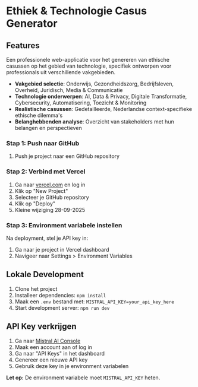 # Ethiek & Technologie Casus Generator

## Features
Een professionele web-applicatie voor het genereren van ethische casussen op het gebied van technologie, specifiek ontworpen voor professionals uit verschillende vakgebieden.
- **Vakgebied selectie**: Onderwijs, Gezondheidszorg, Bedrijfsleven, Overheid, Juridisch, Media & Communicatie
- **Technologie onderwerpen**: AI, Data & Privacy, Digitale Transformatie, Cybersecurity, Automatisering, Toezicht & Monitoring
- **Realistische casussen**: Gedetailleerde, Nederlandse context-specifieke ethische dilemma's
- **Belanghebbenden analyse**: Overzicht van stakeholders met hun belangen en perspectieven
### Stap 1: Push naar GitHub
1. Push je project naar een GitHub repository

### Stap 2: Verbind met Vercel
1. Ga naar [vercel.com](https://vercel.com) en log in
2. Klik op "New Project"
3. Selecteer je GitHub repository
4. Klik op "Deploy"
5. Kleine wijziging 28-09-2025

### Stap 3: Environment variabele instellen
Na deployment, stel je API key in:
1. Ga naar je project in Vercel dashboard
2. Navigeer naar Settings > Environment Variables
## Lokale Development
1. Clone het project
2. Installeer dependencies: `npm install`
3. Maak een `.env` bestand met: `MISTRAL_API_KEY=your_api_key_here`
4. Start development server: `npm run dev`
## API Key verkrijgen
1. Ga naar [Mistral AI Console](https://console.mistral.ai/)
2. Maak een account aan of log in
3. Ga naar "API Keys" in het dashboard
4. Genereer een nieuwe API key
5. Gebruik deze key in je environment variabelen

**Let op:** De environment variabele moet `MISTRAL_API_KEY` heten.